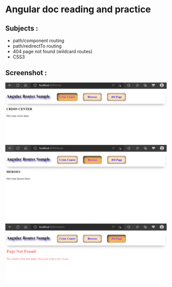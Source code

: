 # Angular doc reading and practice

## Subjects :

- path/component routing
- path/redirectTo routing
- 404 page not found (wildcard routes)
- CSS3

## Screenshot :

![](./img1.png)
![](./img2.png)
![](./img3.png)
